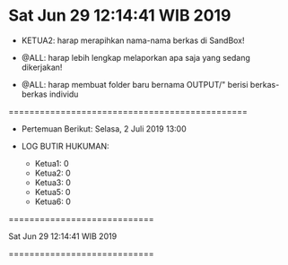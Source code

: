 ---
---

Sat Jun 29 12:14:41 WIB 2019
============================ 

* KETUA2: harap merapihkan nama-nama berkas di SandBox!

* @ALL: harap lebih lengkap melaporkan apa saja yang sedang dikerjakan!

* @ALL: harap membuat folder baru bernama OUTPUT/" berisi berkas-berkas  individu 

==============================================

* Pertemuan Berikut: Selasa, 2 Juli 2019 13:00

* LOG BUTIR HUKUMAN:
  * Ketua1: 0
  * Ketua2: 0
  * Ketua3: 0
  * Ketua5: 0
  * Ketua6: 0

============================

Sat Jun 29 12:14:41 WIB 2019

============================

